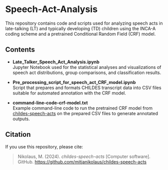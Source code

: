 # Speech-Act-Analysis

This repository contains code and scripts used for analyzing speech acts in late-talking (LT) and typically developing (TD) children using the INCA-A coding scheme and a pretrained Conditional Random Field (CRF) model.

## Contents

- **Late_Talker_Speech_Act_Analysis.ipynb**  
  Jupyter Notebook used for the statistical analyses and visualizations of speech act distributions, group comparisons, and classification results.

- **Pre_processing_script_for_speech_act_CRF_model.ipynb**  
  Script that prepares and formats CHILDES transcript data into CSV files suitable for automated annotation with the CRF model.

- **command-line-code-crf-model.txt**  
  Example command-line code to run the pretrained CRF model from [childes-speech-acts](https://github.com/mitjanikolaus/childes-speech-acts) on the prepared CSV files to generate annotated outputs.

## Citation

If you use this repository, please cite:

> Nikolaus, M. (2024). *childes-speech-acts* [Computer software]. GitHub. https://github.com/mitjanikolaus/childes-speech-acts
